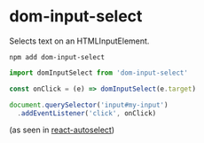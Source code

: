 # dom-input-select
Selects text on an HTMLInputElement.

```
npm add dom-input-select
```

```js
import domInputSelect from 'dom-input-select'

const onClick = (e) => domInputSelect(e.target)

document.querySelector('input#my-input')
  .addEventListener('click', onClick)
```

(as seen in [react-autoselect](https://github.com/AndersDJohnson/react-autoselect))

